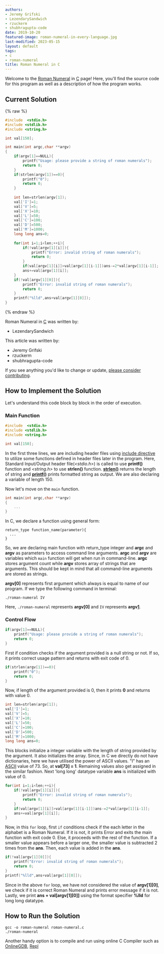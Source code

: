 ```yaml
---
authors:
- Jeremy Grifski
- LezendarySandwich
- rzuckerm
- shubhragupta-code
date: 2019-10-20
featured-image: roman-numeral-in-every-language.jpg
last-modified: 2023-05-15
layout: default
tags:
- c
- roman-numeral
title: Roman Numeral in C
---
```


Welcome to the [Roman Numeral](https://sampleprograms.io/projects/roman-numeral) in [C](https://sampleprograms.io/languages/c) page! Here, you'll find the source code for this program as well as a description of how the program works.

## Current Solution

{% raw %}

```c
#include  <stdio.h>
#include <stdlib.h>
#include <string.h>

int val[150];

int main(int argc,char **argv)
{
    if(argv[1]==NULL){
        printf("Usage: please provide a string of roman numerals");
        return 0;
    }
    if(strlen(argv[1])==0){
        printf("0");
        return 0;
    }
    
    int len=strlen(argv[1]);
    val['I']=1;
    val['V']=5;
    val['X']=10;
    val['L']=50;
    val['C']=100;
    val['D']=500;
    val['M']=1000;
    long long ans=0;
    
    for(int i=1;i<len;++i){
        if(!val[argv[1][i]]){
            printf("Error: invalid string of roman numerals");
            return 0;
        }
        if(val[argv[1][i]]>val[argv[1][i-1]])ans-=2*val[argv[1][i-1]];
        ans+=val[argv[1][i]];
    }
    if(!val[argv[1][0]]){
        printf("Error: invalid string of roman numerals");
        return 0;
    }
    printf("%lld",ans+val[argv[1][0]]);
}
```

{% endraw %}

Roman Numeral in [C](https://sampleprograms.io/languages/c) was written by:

- LezendarySandwich

This article was written by:

- Jeremy Grifski
- rzuckerm
- shubhragupta-code

If you see anything you'd like to change or update, [please consider contributing](https://github.com/TheRenegadeCoder/sample-programs).

## How to Implement the Solution

Let's understand this code block by block in the order of execution.

### Main Function

```c
#include  <stdio.h>
#include <stdlib.h>
#include <string.h>

int val[150];
```

In the first three lines, we are including header files using [include directive][1] to utilize some functions defined in header files later in the program.
Here, Standard Input/Output header file(*\<stdio.h\>*) is called to use **printf()** function and *\<string.h\>* to use **strlen()** function. **[strlen()][2]** returns the length of string and **[printf()][3]** prints formatted string as output.
We are also declaring a variable of length 150.

Now let's move on the `main` function.

```c
int main(int argc,char **argv)
{
    ...
}
```

In C, we declare a function using general form:

```
return_type function_name(parameter){
  ...
}
```

So, we are declaring main function with return_type integer and **argc** and **argv** as parameters to access command line arguments.
**argc** and **argv** are variables which `main` function will get when run in command-line. **argc** stores argument count while **argv** stores array of strings that are arguments. This should be kept in mind that all command-line arguments are stored as strings.

**argv[0]** represents first argument which always is equal to name of our program. If we type the following command in terminal:

```console
./roman-numeral IV
```

Here, ```./roman-numeral``` represents **argv[0]** and ```IV``` represents **argv[1]**.

### Control Flow

```c
if(argv[1]==NULL){
    printf("Usage: please provide a string of roman numerals");
    return 0;
}
```

First if condition checks if the argument provided is a null string or not. If so, it prints correct usage pattern and returns with exit code of 0.

```c
if(strlen(argv[1])==0){
    printf("0");
    return 0;
}
```
Now, if length of the argument provided is 0, then it prints **0** and returns with value 0.

```c
int len=strlen(argv[1]);
val['I']=1;
val['V']=5;
val['X']=10;
val['L']=50;
val['C']=100;
val['D']=500;
val['M']=1000;
long long ans=0;
```

This blocks initialize a integer variable with the length of string provided by the argument. It also initializes the array. Since, in C we directly do not have dictionaries, here we have utilised the power of ASCII values. "I" has an [ASCII][4] value of 73. So, at **val[73] = 1**. Remaining values also get assigned in the similar fashion. Next 'long long' datatype variable **ans** is initialized with value of 0.

```c
for(int i=1;i<len;++i){
    if(!val[argv[1][i]]){
        printf("Error: invalid string of roman numerals");
        return 0;
    }
    if(val[argv[1][i]]>val[argv[1][i-1]])ans-=2*val[argv[1][i-1]];
    ans+=val[argv[1][i]];
}
```

Now, in this `for` loop, first `if` conditions check if the each letter in the alphabet is a Roman Numeral. If it is not, it prints Error and exits the main function with exit code 0. Else, it proceeds with the rest of the function.
If a smaller value appears before a larger one, the smaller value is subtracted 2 times from the **ans**. Then, each value is added in the **ans**.

```c
if(!val[argv[1][0]]){
    printf("Error: invalid string of roman numerals");
    return 0;
}
printf("%lld",ans+val[argv[1][0]]);
```

Since in the above `for` loop, we have not considered the value of **argv[1][0]**, we check if it is correct Roman Numeral and prints error message if it is not.
Lastly, we print **ans + val[argv[1][0]]** using the format specifier **%lld** for long long datatype.  

[1]: https://en.wikipedia.org/wiki/Include_directive
[2]: https://man7.org/linux/man-pages/man3/strlen.3.html
[3]: https://man7.org/linux/man-pages/man3/printf.3.html
[4]: https://en.wikipedia.org/wiki/ASCII


## How to Run the Solution

```console
gcc -o roman-numeral roman-numeral.c
./roman-numeral
```
Another handy option is to compile and run using online C Compiler such as [OnlineGDB][5], [Repl][6]

[5]: https://www.onlinegdb.com/
[6]: https://replit.com/languages/c
